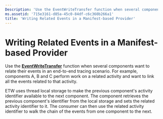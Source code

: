 ```yaml
---
Description: 'Use the EventWriteTransfer function when several components want to relate their events in an end-to-end tracing scenario.'
ms.assetid: '715e3161-d85a-45c0-84df-c6c360b266a1'
title: 'Writing Related Events in a Manifest-based Provider'
---
```


# Writing Related Events in a Manifest-based Provider

Use the [**EventWriteTransfer**](eventwritetransfer-func.md) function when several components want to relate their events in an end-to-end tracing scenario. For example, components A, B and C perform work on a related activity and want to link all the events related to that activity.

ETW uses thread local storage to make the previous component's activity identifier available to the next component. The component retrieves the previous component's identifier from the local storage and sets the related activity identifier to it. The consumer can then use the related activity identifier to walk the chain of the events from one component to the next.

 

 



